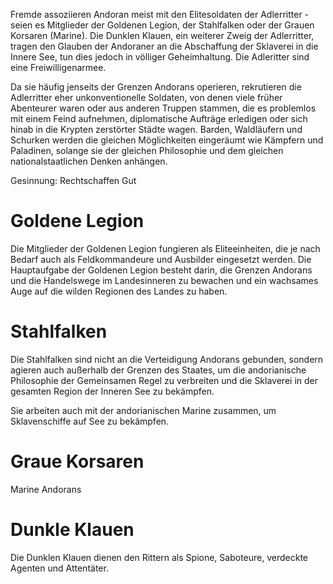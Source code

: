 Fremde assoziieren Andoran meist mit den Elitesoldaten der Adlerritter - seien es Mitglieder der Goldenen Legion, der Stahlfalken oder der Grauen Korsaren (Marine).
Die Dunklen Klauen, ein weiterer Zweig der Adlerritter, tragen den Glauben der Andoraner an die Abschaffung der Sklaverei in die Innere See, tun dies jedoch in völliger Geheimhaltung.
Die Adleritter sind eine Freiwilligenarmee.

Da sie häufig jenseits der Grenzen Andorans operieren, rekrutieren die Adlerritter eher unkonventionelle Soldaten, von denen viele früher Abenteurer waren oder aus anderen Truppen stammen, die es problemlos mit einem Feind aufnehmen, diplomatische Aufträge erledigen oder sich hinab in die Krypten zerstörter Städte wagen. Barden, Waldläufern und Schurken werden die gleichen Möglichkeiten eingeräumt wie Kämpfern und Paladinen, solange sie der gleichen Philosophie und dem gleichen nationalstaatlichen Denken anhängen.

Gesinnung: Rechtschaffen Gut

# Goldene Legion

Die Mitglieder der Goldenen Legion fungieren als Eliteeinheiten, die je nach Bedarf auch als Feldkommandeure und Ausbilder eingesetzt werden. Die Hauptaufgabe der Goldenen Legion besteht darin, die Grenzen Andorans und die Handelswege im Landesinneren zu bewachen und ein wachsames Auge auf die wilden Regionen des Landes zu haben.



# Stahlfalken

Die Stahlfalken sind nicht an die Verteidigung Andorans gebunden, sondern agieren auch außerhalb der Grenzen des Staates, um die andorianische Philosophie der Gemeinsamen Regel zu verbreiten und die Sklaverei in der gesamten Region der Inneren See zu bekämpfen.

Sie arbeiten auch mit der andorianischen Marine zusammen, um Sklavenschiffe auf See zu bekämpfen.

# Graue Korsaren

Marine Andorans


# Dunkle Klauen

Die Dunklen Klauen dienen den Rittern als Spione, Saboteure, verdeckte Agenten und Attentäter.

